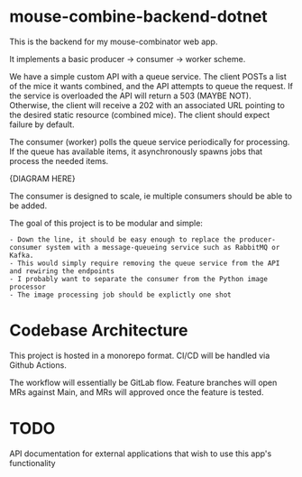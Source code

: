 # mouse-combine-backend-dotnet
This is the backend for my mouse-combinator web app. 

It implements a basic producer -> consumer -> worker scheme.

We have a simple custom API with a queue service. The client POSTs a list of the mice it wants combined, and the API attempts to queue the request. If the service is overloaded the API will return a 503 (MAYBE NOT). Otherwise, the client will receive a 202 with an associated URL pointing to the desired static resource (combined mice). The client should expect failure by default.

The consumer (worker) polls the queue service periodically for processing. If the queue has available items, it asynchronously spawns jobs that process the needed items.

{DIAGRAM HERE}

The consumer is designed to scale, ie multiple consumers should be able to be added. 

The goal of this project is to be modular and simple:

    - Down the line, it should be easy enough to replace the producer-consumer system with a message-queueing service such as RabbitMQ or Kafka.
    - This would simply require removing the queue service from the API and rewiring the endpoints
    - I probably want to separate the consumer from the Python image processor
    - The image processing job should be explictly one shot

# Codebase Architecture

This project is hosted in a monorepo format. CI/CD will be handled via Github Actions.

The workflow will essentially be GitLab flow. Feature branches will open MRs against Main, and MRs will approved once the feature is tested. 

# TODO

API documentation for external applications that wish to use this app's functionality
